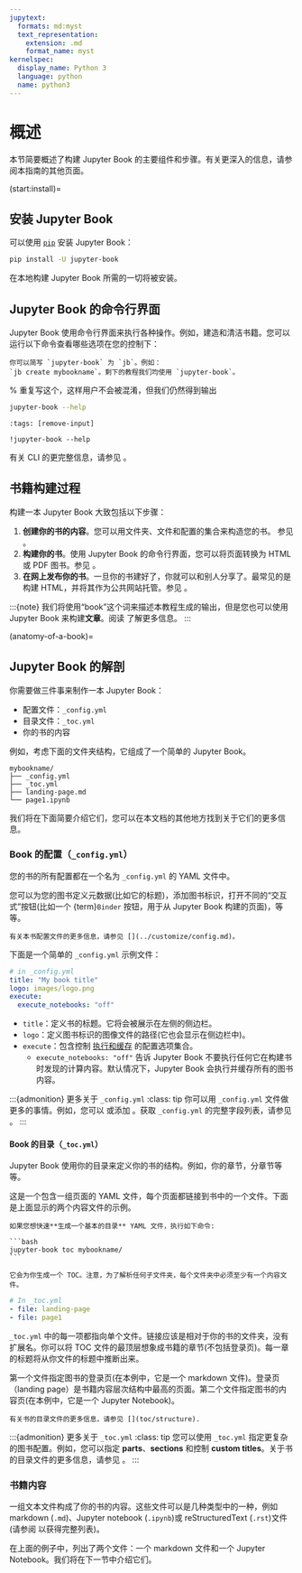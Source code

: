 ```yaml
---
jupytext:
  formats: md:myst
  text_representation:
    extension: .md
    format_name: myst
kernelspec:
  display_name: Python 3
  language: python
  name: python3
---
```


# 概述

本节简要概述了构建 Jupyter Book 的主要组件和步骤。有关更深入的信息，请参阅本指南的其他页面。

(start:install)=
## 安装 Jupyter Book

可以使用 [`pip`](https://pip.pypa.io/en/stable/) 安装 Jupyter Book：

```bash
pip install -U jupyter-book
```

在本地构建 Jupyter Book 所需的一切将被安装。

## Jupyter Book 的命令行界面

Jupyter Book 使用命令行界面来执行各种操作。例如，建造和清洁书籍。您可以运行以下命令查看哪些选项在您的控制下：

```{margin}
你可以简写 `jupyter-book` 为 `jb`。例如：
`jb create mybookname`。剩下的教程我们均使用 `jupyter-book`。
```

% 重复写这个，这样用户不会被混淆，但我们仍然得到输出
```bash
jupyter-book --help
```

```{code-cell}
:tags: [remove-input]

!jupyter-book --help
```

有关 CLI 的更完整信息，请参见 [](../reference/cli.md)。

## 书籍构建过程

构建一本 Jupyter Book 大致包括以下步骤：

1. **创建你的书的内容**。您可以用文件夹、文件和配置的集合来构造您的书。 参见 [](anatomy-of-a-book)。
2. **构建你的书**。使用 Jupyter Book 的命令行界面，您可以将页面转换为 HTML 或 PDF 图书。参见 [](build.md)。
3. **在网上发布你的书**。一旦你的书建好了，你就可以和别人分享了。最常见的是构建 HTML，并将其作为公共网站托管。参见 [](publish.md)。

:::{note}
我们将使用“book”这个词来描述本教程生成的输出，但是您也可以使用 Jupyter Book 来构建**文章**。阅读 [](structure:article) 了解更多信息。
:::

(anatomy-of-a-book)=
## Jupyter Book 的解剖

你需要做三件事来制作一本 Jupyter Book：

- 配置文件：`_config.yml`
- 目录文件：`_toc.yml`
- 你的书的内容

例如，考虑下面的文件夹结构，它组成了一个简单的 Jupyter Book。

```
mybookname/
├── _config.yml
├── _toc.yml
├── landing-page.md
└── page1.ipynb
```

我们将在下面简要介绍它们，您可以在本文档的其他地方找到关于它们的更多信息。

### Book 的配置（`_config.yml`）

您的书的所有配置都在一个名为 `_config.yml` 的 YAML 文件中。

您可以为您的图书定义元数据(比如它的标题)，添加图书标识，打开不同的“交互式”按钮(比如一个 {term}`Binder` 按钮，用于从 Jupyter Book 构建的页面)，等等。

```{margin}
有关本书配置文件的更多信息，请参见 [](../customize/config.md)。
```

下面是一个简单的 `_config.yml` 示例文件：

```yaml
# in _config.yml
title: "My book title"
logo: images/logo.png
execute:
  execute_notebooks: "off"
```

- `title`：定义书的标题。它将会被展示在左侧的侧边栏。
- `logo`：定义图书标识的图像文件的路径(它也会显示在侧边栏中)。
- `execute`：包含控制 [执行和缓存](https://jupyterbook.org/content/execute.html) 的配置选项集合。
  - `execute_notebooks: "off"`  告诉 Jupyter Book 不要执行任何它在构建书时发现的计算内容。默认情况下，Jupyter Book 会执行并缓存所有的图书内容。

:::{admonition} 更多关于 `_config.yml`
:class: tip
你可以用 `_config.yml` 文件做更多的事情。例如，您可以 [](source-repository-button) 或添加 [](../interactive/interactive.ipynb)。获取 `_config.yml` 的完整字段列表，请参见 [](../customize/config.md)。
:::

#### Book 的目录（`_toc.yml`）

Jupyter Book 使用你的目录来定义你的书的结构。例如，你的章节，分章节等等。

这是一个包含一组页面的 YAML 文件，每个页面都链接到书中的一个文件。下面是上面显示的两个内容文件的示例。

````{margin}
如果您想快速**生成一个基本的目录** YAML 文件，执行如下命令:

```bash
jupyter-book toc mybookname/
```

它会为你生成一个 TOC。注意，为了解析任何子文件夹，每个文件夹中必须至少有一个内容文件。
````

```yaml
# In _toc.yml
- file: landing-page
- file: page1
```

`_toc.yml` 中的每一项都指向单个文件。链接应该是相对于你的书的文件夹，没有扩展名。你可以将 TOC 文件的最顶层想象成书籍的章节(不包括登录页)。每一章的标题将从你文件的标题中推断出来。

第一个文件指定图书的登录页(在本例中，它是一个 markdown 文件)。登录页（landing page）是书籍内容层次结构中最高的页面。第二个文件指定图书的内容页(在本例中，它是一个 Jupyter Notebook)。

```{margin}
有关书的目录文件的更多信息，请参见 [](toc/structure).
```

:::{admonition} 更多关于 `_toc.yml`
:class: tip
您可以使用 `_toc.yml` 指定更复杂的图书配置。例如，您可以指定 **parts**、**sections** 和控制 **custom titles**。关于书的目录文件的更多信息，请参见 [](../customize/toc.md)。
:::

### 书籍内容

一组文本文件构成了你的书的内容。这些文件可以是几种类型中的一种，例如 markdown (`.md`)、Jupyter notebook (`.ipynb`)或 reStructuredText (`.rst`)文件(请参阅 [](../file-types/index.md) 以获得完整列表)。

在上面的例子中，列出了两个文件：一个 markdown 文件和一个 Jupyter Notebook。我们将在下一节中介绍它们。
